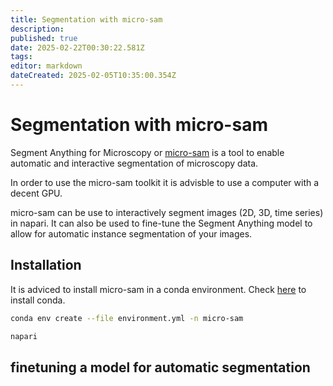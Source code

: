 ```yaml
---
title: Segmentation with micro-sam
description: 
published: true
date: 2025-02-22T00:30:22.581Z
tags: 
editor: markdown
dateCreated: 2025-02-05T10:35:00.354Z
---
```


# Segmentation with micro-sam

Segment Anything for Microscopy or [micro-sam](https://computational-cell-analytics.github.io/micro-sam/micro_sam.html)
is a tool to enable automatic and interactive segmentation of microscopy data.

In order to use the micro-sam toolkit it is advisble to use a computer with a decent GPU.

micro-sam can be use to interactively segment images (2D, 3D, time series) in napari. It can also be used to fine-tune the Segment Anything model to allow for automatic instance segmentation of your images.

## Installation
It is adviced to install micro-sam in a conda environment. Check [here](conda.md) to install conda.

```bash
conda env create --file environment.yml -n micro-sam
```

```bash
napari
```

## finetuning a model for automatic segmentation 